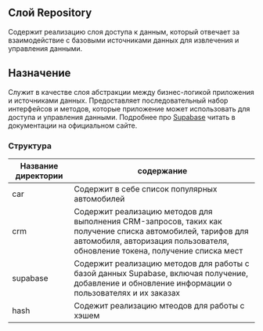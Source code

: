 ## Слой Repository
Cодержит реализацию слоя доступа к данным, который отвечает за взаимодействие с базовыми источниками данных для извлечения и управления данными.

## Назначение

Cлужит в качестве слоя абстракции между бизнес-логикой приложения и источниками данных. 
Предоставляет последовательный набор интерфейсов и методов, которые приложение может использовать для доступа и управления данными.
Подробнее про [Supabase](https://supabase.com/docs) читать в документации на официальном сайте.

### Структура
| Название директории | содержание                                                                                                                                                                                  |
|---------------------|---------------------------------------------------------------------------------------------------------------------------------------------------------------------------------------------|
| car                 | Содержит в себе список популярных автомобилей                                                                                                                                               |
| crm                 | Содержит реализацию методов для выполнения CRM-запросов, таких как получение списка автомобилей, тарифов для автомобиля, авторизация пользователя, обновление токена, получение списка мест |
| supabase            | Содержит реализацию методов для работы с базой данных Supabase, включая получение, добавление и обновление информации о пользователях и их заказах                                          |
| hash                | Содежит реализацию мтеодов для работы с хэшем                                                                                                                                               |